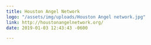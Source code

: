 ```yaml
---
title: Houston Angel Network
logo: "/assets/img/uploads/Houston Angel network.jpg"
link: http://houstonangelnetwork.org/
date: 2019-01-03 12:43:43 -0600

---
```

